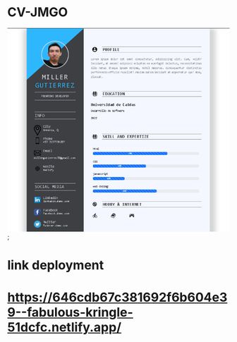 # CV-JMGO

![Preview 1](/preview1.png);

# link deployment

# https://646cdb67c381692f6b604e39--fabulous-kringle-51dcfc.netlify.app/